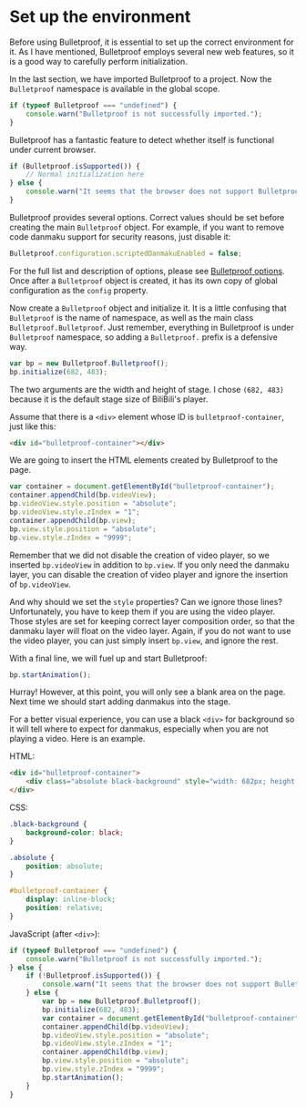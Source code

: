 # Set up the environment

Before using Bulletproof, it is essential to set up the correct environment for it. As I have mentioned, Bulletproof employs several new web features, so it is a good way to carefully perform initialization.

In the last section, we have imported Bulletproof to a project. Now the `Bulletproof` namespace is available in the global scope.

```javascript
if (typeof Bulletproof === "undefined") {
    console.warn("Bulletproof is not successfully imported.");
}
```

Bulletproof has a fantastic feature to detect whether itself is functional under current browser.

```javascript
if (Bulletproof.isSupported()) {
    // Normal initialization here
} else {
    console.warn("It seems that the browser does not support Bulletproof.");
}
```

Bulletproof provides several options. Correct values should be set before creating the main `Bulletproof` object. For example, if you want to remove code danmaku support for security reasons, just disable it:

```javascript
Bulletproof.configuration.scriptedDanmakuEnabled = false;
```

For the full list and description of options, please see [Bulletproof options](3-bulletproof-options.md). Once after a `Bulletproof` object is created, it has its own copy of global configuration as the `config` property.

Now create a `Bulletproof` object and initialize it. It is a little confusing that `Bulletproof` is the name of namespace, as well as the main class `Bulletproof.Bulletproof`. Just remember, everything in Bulletproof is under `Bulletproof` namespace, so adding a `Bulletproof.` prefix is a defensive way.

```javascript
var bp = new Bulletproof.Bulletproof();
bp.initialize(682, 483);
```

The two arguments are the width and height of stage. I chose `(682, 483)` because it is the default stage size of BiliBili's player.

Assume that there is a `<div>` element whose ID is `bulletproof-container`, just like this:

```html
<div id="bulletproof-container"></div>
```

We are going to insert the HTML elements created by Bulletproof to the page.

```javascript
var container = document.getElementById("bulletproof-container");
container.appendChild(bp.videoView);
bp.videoView.style.position = "absolute";
bp.videoView.style.zIndex = "1";
container.appendChild(bp.view);
bp.view.style.position = "absolute";
bp.view.style.zIndex = "9999";
```

Remember that we did not disable the creation of video player, so we inserted `bp.videoView` in addition to `bp.view`. If you only need the danmaku layer, you can disable the creation of video player and ignore the insertion of `bp.videoView`.

And why should we set the `style` properties? Can we ignore those lines? Unfortunately, you have to keep them if you are using the video player. Those styles are set for keeping correct layer composition order, so that the danmaku layer will float on the video layer. Again, if you do not want to use the video player, you can just simply insert `bp.view`, and ignore the rest.

With a final line, we will fuel up and start Bulletproof:

```javascript
bp.startAnimation();
```

Hurray! However, at this point, you will only see a blank area on the page. Next time we should start adding danmakus into the stage.

For a better visual experience, you can use a black `<div>` for background so it will tell where to expect for danmakus, especially when you are not playing a video. Here is an example.

HTML:

```html
<div id="bulletproof-container">
    <div class="absolute black-background" style="width: 682px; height: 438px; z-index: 0;"></div>
</div>
```

CSS:

```css
.black-background {
    background-color: black;
}

.absolute {
    position: absolute;
}

#bulletproof-container {
    display: inline-block;
    position: relative;
}
```

JavaScript (after `<div>`):

```javascript
if (typeof Bulletproof === "undefined") {
    console.warn("Bulletproof is not successfully imported.");
} else {
    if (!Bulletproof.isSupported()) {
        console.warn("It seems that the browser does not support Bulletproof.");
    } else {
        var bp = new Bulletproof.Bulletproof();
        bp.initialize(682, 483);
        var container = document.getElementById("bulletproof-container");
        container.appendChild(bp.videoView);
        bp.videoView.style.position = "absolute";
        bp.videoView.style.zIndex = "1";
        container.appendChild(bp.view);
        bp.view.style.position = "absolute";
        bp.view.style.zIndex = "9999";
        bp.startAnimation();
    }
}
```
